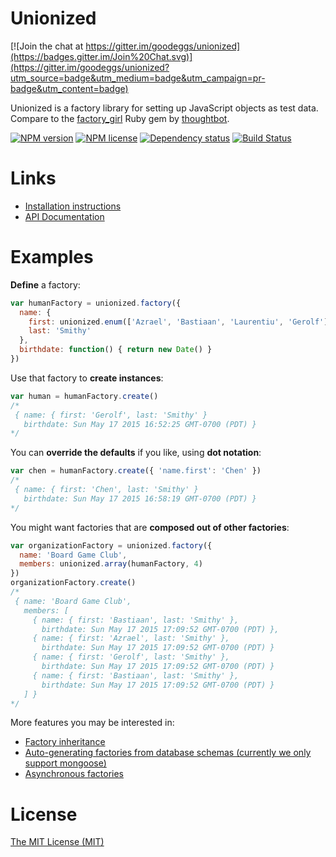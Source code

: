 # Unionized

[![Join the chat at https://gitter.im/goodeggs/unionized](https://badges.gitter.im/Join%20Chat.svg)](https://gitter.im/goodeggs/unionized?utm_source=badge&utm_medium=badge&utm_campaign=pr-badge&utm_content=badge)

Unionized is a factory library for setting up JavaScript objects as test data. Compare to the [factory_girl](https://github.com/thoughtbot/factory_girl) Ruby gem by [thoughtbot](https://thoughtbot.com/open-source).

[![NPM
version](https://img.shields.io/npm/v/unionized.svg)](https://www.npmjs.com/package/unionized)
[![NPM
license](https://img.shields.io/npm/l/express.svg)](https://github.com/goodeggs/unionized/blob/master/LICENSE)
[![Dependency status](https://img.shields.io/david/goodeggs/unionized.svg)](https://david-dm.org/goodeggs/unionized)
[![Build Status](https://img.shields.io/travis/goodeggs/unionized.svg)](https://travis-ci.org/goodeggs/unionized)

# Links

- [Installation instructions](https://github.com/goodeggs/unionized/blob/master/docs/installation.md)
- [API Documentation](https://github.com/goodeggs/unionized/blob/master/docs/api.md)

# Examples

**Define** a factory:

```javascript
var humanFactory = unionized.factory({
  name: {
    first: unionized.enum(['Azrael', 'Bastiaan', 'Laurentiu', 'Gerolf']),
    last: 'Smithy'
  },
  birthdate: function() { return new Date() }
})
```

Use that factory to **create instances**:

```javascript
var human = humanFactory.create()
/*
 { name: { first: 'Gerolf', last: 'Smithy' }
   birthdate: Sun May 17 2015 16:52:25 GMT-0700 (PDT) }
*/
```

You can **override the defaults** if you like, using **dot notation**:

```javascript
var chen = humanFactory.create({ 'name.first': 'Chen' })
/*
 { name: { first: 'Chen', last: 'Smithy' }
   birthdate: Sun May 17 2015 16:58:19 GMT-0700 (PDT) }
*/
```

You might want factories that are **composed out of other factories**:

```javascript
var organizationFactory = unionized.factory({
  name: 'Board Game Club',
  members: unionized.array(humanFactory, 4)
})
organizationFactory.create()
/*
 { name: 'Board Game Club',
   members: [
     { name: { first: 'Bastiaan', last: 'Smithy' },
       birthdate: Sun May 17 2015 17:09:52 GMT-0700 (PDT) },
     { name: { first: 'Azrael', last: 'Smithy' },
       birthdate: Sun May 17 2015 17:09:52 GMT-0700 (PDT) }
     { name: { first: 'Gerolf', last: 'Smithy' },
       birthdate: Sun May 17 2015 17:09:52 GMT-0700 (PDT) }
     { name: { first: 'Bastiaan', last: 'Smithy' },
       birthdate: Sun May 17 2015 17:09:52 GMT-0700 (PDT) }
   ] }
*/
```

More features you may be interested in:

- [Factory inheritance](https://github.com/goodeggs/unionized/blob/master/docs/api.md#example)
- [Auto-generating factories from database schemas (currently we only support mongoose)](https://github.com/goodeggs/unionized/blob/master/docs/api.md#factorymongoosefactory)
- [Asynchronous factories](https://github.com/goodeggs/unionized/blob/master/docs/api.md#example-2)

# License

[The MIT License (MIT)](https://github.com/goodeggs/unionized/blob/master/LICENSE)
